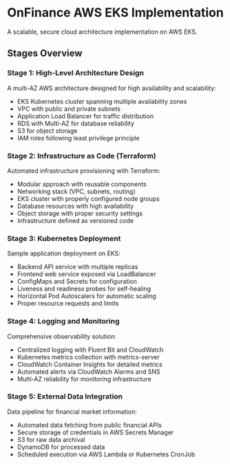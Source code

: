 # OnFinance AWS EKS Implementation

A scalable, secure cloud architecture implementation on AWS EKS.

## Stages Overview

### Stage 1: High-Level Architecture Design

A multi-AZ AWS architecture designed for high availability and scalability:
- EKS Kubernetes cluster spanning multiple availability zones
- VPC with public and private subnets
- Application Load Balancer for traffic distribution
- RDS with Multi-AZ for database reliability
- S3 for object storage
- IAM roles following least privilege principle

### Stage 2: Infrastructure as Code (Terraform)

Automated infrastructure provisioning with Terraform:
- Modular approach with reusable components
- Networking stack (VPC, subnets, routing)
- EKS cluster with properly configured node groups
- Database resources with high availability
- Object storage with proper security settings
- Infrastructure defined as versioned code

### Stage 3: Kubernetes Deployment

Sample application deployment on EKS:
- Backend API service with multiple replicas
- Frontend web service exposed via LoadBalancer
- ConfigMaps and Secrets for configuration
- Liveness and readiness probes for self-healing
- Horizontal Pod Autoscalers for automatic scaling
- Proper resource requests and limits

### Stage 4: Logging and Monitoring

Comprehensive observability solution:
- Centralized logging with Fluent Bit and CloudWatch
- Kubernetes metrics collection with metrics-server
- CloudWatch Container Insights for detailed metrics
- Automated alerts via CloudWatch Alarms and SNS
- Multi-AZ reliability for monitoring infrastructure

### Stage 5: External Data Integration

Data pipeline for financial market information:
- Automated data fetching from public financial APIs
- Secure storage of credentials in AWS Secrets Manager
- S3 for raw data archival
- DynamoDB for processed data
- Scheduled execution via AWS Lambda or Kubernetes CronJob

